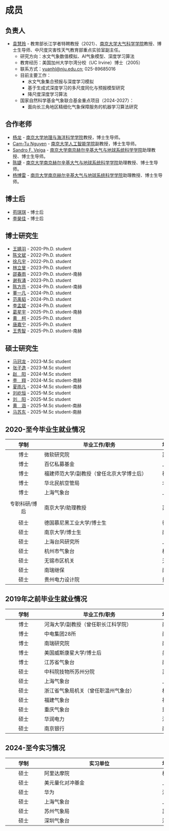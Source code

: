# 成员

## 负责人
- [袁慧玲][袁慧玲个人主页] - 教育部长江学者特聘教授（2021）、[南京大学大气科学学院][南京大大气科学学院网页]教授、博士生导师、中尺度灾害性天气教育部重点实验室副主任。
  - 研究方向：水文气象数值模拟、AI气象模型、深度学习算法
  - 教育经历：美国加州大学尔湾分校（UC Irvine）博士（2005）
  - 联系方式：yuanhl@nju.edu.cn; 025-89685016 
  - 目前主要工作：
    - 水文气象集合预报与深度学习模拟
    - 基于生成式深度学习的多尺度同化与预报模型研究
    - 降尺度深度学习算法
  - 国家自然科学基金气象联合基金重点项目（2024-2027）：
    - 面向长三角地区精细化气象保障服务的机器学习算法研究

## 合作老师
- [杨龙][杨龙个人主页] - [南京大学地理与海洋科学学院][]教授，博士生导师。
- [Cam-Tu Nguyen][Cam-Tu Nguyen个人主页] - [南京大学人工智能学院][]副教授，博士生导师。
- [Sandro F. Veiga][sandro个人主页] - [南京大学南京赫尔辛基大气与地球系统科学学院][南赫首页]助理教授、博士生导师。
- [陈婕][陈婕个人主页] - [南京大学南京赫尔辛基大气与地球系统科学学院][南赫首页]助理教授、博士生导师。
- [杨博雷][杨博雷个人主页] - [南京大学南京赫尔辛基大气与地球系统科学学院][南赫首页]助理教授、博士生导师。


## 博士后
- [苟琪琪][苟琪琪个人主页] - 博士后
- [李昊佳][] - 博士后

## 博士研究生

- [王婧羽][] - 2020-Ph.D. student
- [陈文斌][] - 2022-Ph.D. student
- [徐凡宇][] - 2022-Ph.D. student
- [林立旻][] - 2023-Ph.D. student
- [邵春雨][] - 2023-Ph.D. student-南赫
- [谢有涌][] - 2023-Ph.D. student
- [陈方亮][] - 2024-Ph.D. student-南赫
- [董一凡][] - 2024-Ph.D. student
- [范禹韬][] - 2024-Ph.D. student
- [李孟斌][] - 2024-Ph.D. student
- [葛星宇][] - 2025-Ph.D. student-南赫
- [黄　柯][] - 2025-Ph.D. student
- [唐嘉宁][] - 2025-Ph.D. student
- [王秀智][] - 2025-Ph.D. student-南赫

## 硕士研究生
- [马冠龙][] - 2023-M.Sc student
- [张子逸][] - 2023-M.Sc student
- [赵　阳][] - 2024-M.Sc student
- [李　翔][] - 2024-M.Sc student-南赫
- [夏雨凡][] - 2024-M.Sc student-南赫
- [刘屹恒][] - 2025-M.Sc student
- [刘　阳][] - 2025-M.Sc student
- [黄　涵][] - 2025-M.Sc student-南赫
- [马苏东][] - 2025-M.Sc student-南赫

## 2020-至今毕业生就业情况
| <div style="width:100px">学制 </div> | <div style="width:350px">毕业工作/职务</div> | <div style="width:50px"> 地点 </div>   | <div style="width:100px">备注</div> |
|:-------------------------------------:|--------------------------------------------|:----------------------------------------:|:-----------------------------------:|
| 博士       | 微软研究院                                  | 苏州   |                                          |
| 博士       | 百亿私募基金                                | 上海   |                                          |
| 博士       | 福建师范大学/副教授（曾任北京大学博士后）     | 福州   | [韩函](https://geo.fjnu.edu.cn/_s80/77/37/c5053a358199/page.psp) |
|博士        |华北民航空管局                               | 北京   |                                          |
|博士        |上海气象台                                   | 上海   |                                          |
| 专职科研/博后 | 南京大学/助理教授                         | 苏州   | [Sandro M. Ferreira Veiga](https://nh.nju.edu.cn/info/1051/6511.htm) |
| 硕士       | 德国慕尼黑工业大学/博士生                    | 德国   |                                          |
| 硕士       | 南京大学/博士生                             | 南京   |2人                                       |
| 硕士       | 上海台风研究所                              | 上海   |                                          |
| 硕士       | 杭州市气象台                                | 杭州   |                                          |
| 硕士       | 无锡市区机关                                | 无锡   |2人                                        |
| 硕士       | 南瑞继保                                    | 南京   |                                          |
| 硕士       | 贵州电力设计院                               | 贵阳   |                                          |


## 2019年之前毕业生就业情况
| <div style="width:100px">学制 </div> | <div style="width:350px">毕业工作/职务</div> | <div style="width:50px"> 地点 </div>   | <div style="width:100px">备注</div> |
|:-------------------------------------:|--------------------------------------------|:----------------------------------------:|:-----------------------------------:|
| 博士       | 河海大学/副教授（曾任职长江科学院）           | 南京   | [孙若辰](https://jszy.hhu.edu.cn/src1/)     |
| 博士       | 中电集团28所                                | 南京   |                                          |
| 博士       | 南瑞研究院                                  | 南京   |                                          |
| 博士       | 美国威斯康星大学/博士后                      | 美国   |                                          |
| 博士       | 江苏省气象台                                | 南京   |                                          |
| 硕士       | 中科院技物所苏州分院                        | 苏州   |                                          |
| 硕士       | 上海气象台                                  | 上海   |                                          |
| 硕士       | 浙江省气象局机关（曾任职温州气象台）          | 杭州   |                                          |
| 硕士       | 福建气象台                                  | 福州   |                                          |
| 硕士       | 重庆气象台                                  | 重庆   |                                          |
| 硕士       | 华润电力                                    | 深圳   |                                          |
| 硕士       | 南京银行                                    | 南京   |                                          |

## 2024-至今实习情况
| <div style="width:100px">学制 </div> | <div style="width:350px">实习单位</div> | <div style="width:50px"> 地点 </div>   | <div style="width:100px">备注</div> |
|:--------------------------------------:|--------------------------------------- |:-----------------------------------:|:-----------------------------------:|
| 硕士 | 阿里达摩院          | 杭州   |2人|
| 硕士 | 美元量化对冲基金    | 上海   |1人|
| 硕士 | 华为                | 深圳   |1人|
| 硕士 | 上海气象台          | 上海   |2人|
| 硕士 | 苏州气象局          | 苏州   |1人|
| 硕士 | 深圳气象台          | 深圳   |1人|

[袁慧玲个人主页]: https://as.nju.edu.cn/60/20/c11339a483360/page.htm
[sandro个人主页]: https://nh.nju.edu.cn/info/1051/6511.htm
[陈婕个人主页]: https://nh.nju.edu.cn/info/1051/6351.htm
[Cam-Tu Nguyen个人主页]: https://ai.nju.edu.cn/CamTuNguyen/
[南京大大气科学学院网页]: https://as.nju.edu.cn/main.htm
[南赫首页]: https://nh.nju.edu.cn/
[苟琪琪个人主页]: https://as.nju.edu.cn/ad/e5/c56581a634341/page.htm
[杨龙个人主页]: https://sgos.nju.edu.cn/yl/list.htm
[杨博雷个人主页]: https://nh.nju.edu.cn/info/1051/7451.htm
[南京大学地理与海洋科学学院]: https://sgos.nju.edu.cn/main.htm
[南京大学人工智能学院]: https://ai.nju.edu.cn/


[王婧羽]: /member/student/wangjingyu.html
[陈文斌]: /member/student/chenwenbin.html
[徐凡宇]: /member/student/xufanyu.html
[林立旻]: /member/student/linlimin.html
[邵春雨]: /member/student/shaochunyu.html
[谢有涌]: /member/student/xieyouyong.html
[陈方亮]: /member/student/chenfangliang.html
[董一凡]: /member/student/dongyifan.html
[范禹韬]: /member/student/fanyutao.html
[黄　柯]: /member/student/huangke.html
[唐嘉宁]: /member/student/tangjianing.html
[马冠龙]: /member/student/maguanlong.html
[张子逸]: /member/student/zhangziyi.html
[葛星宇]: /member/student/gexingyu.html
[赵　阳]: /member/student/zhaoyang.html
[夏雨凡]: /member/student/xiayufan.html
[刘屹恒]: /member/student/liuyiheng.html
[刘　阳]: /member/student/liuyang.html
[李孟斌]: /member/student/limengbin.html
[李　翔]: /member/student/lixiang.html
[黄　涵]: /member/student/huanghan.html
[王秀智]: /member/student/wangxiuzhi.html
[李昊佳]: /member/student/lihaojia.html
[马苏东]: /member/student/masudong.html